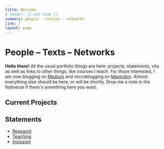 ```yaml
---
title: Welcome
# header: jl.net home {}
summary: people - stories - networks
link: /
layout: page
---
```


# People – Texts – Networks

**Hello there!** All the usual portfolio things are here: projects, statements, vita as well as links to other things, like courses I teach. For those interested, I am now blogging on [Medium](https://medium.com/@johnlaudun) and microblogging on [Mastodon](https://hcommons.social/@johnlaudun). Almost everything else should be here, or will be shortly. Drop me a note in the fediverse if there's something here you want.

## Current Projects

## Statements
- [Research](portfolio/state-research.html)
- [Teaching](portfolio/state-teaching.html)
- [Inclusion](portfolio/state-inclusion.html)